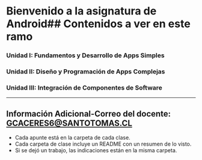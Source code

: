 # Bienvenido a la asignatura de Android## Contenidos a ver en este ramo

### Unidad I: Fundamentos y Desarrollo de Apps Simples

### Unidad II: Diseño y Programación de Apps Complejas

### Unidad III: Integración de Componentes de Software

---

## Información Adicional-**Correo del docente:** GCACERES6@SANTOTOMAS.CL

- Cada apunte está en la carpeta de cada clase.
- Cada carpeta de clase incluye un README con un resumen de lo visto.
- Si se dejó un trabajo, las indicaciones están en la misma carpeta.
